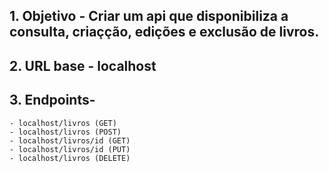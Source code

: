 ## 1. Objetivo - Criar um api que disponibiliza a consulta, criaçção, edições e exclusão de livros.
## 2. URL base - localhost
## 3. Endpoints- 
    - localhost/livros (GET)
    - localhost/livros (POST)
    - localhost/livros/id (GET)
    - localhost/livros/id (PUT)
    - localhost/livros (DELETE)
